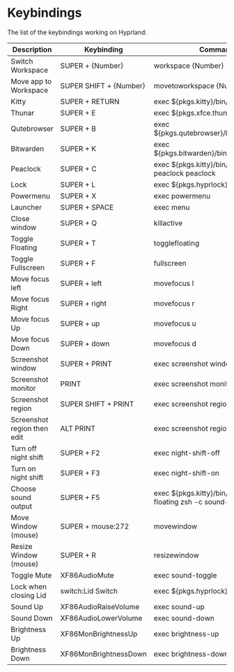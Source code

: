 # Keybindings

The list of the keybindings working on Hyprland:

| Description                 | Keybinding             | Command                                                            |
| --------------------------- | ---------------------- | ------------------------------------------------------------------ |
| Switch Workspace            | SUPER + {Number}       | workspace {Number}                                                 |
| Move app to Workspace       | SUPER SHIFT + {Number} | movetoworkspace {Number}                                           |
| Kitty                       | SUPER + RETURN         | exec \${pkgs.kitty}/bin/kitty                                      |
| Thunar                      | SUPER + E              | exec \${pkgs.xfce.thunar}/bin/thunar                               |
| Qutebrowser                 | SUPER + B              | exec \${pkgs.qutebrowser}/bin/qutebrowser                          |
| Bitwarden                   | SUPER + K              | exec \${pkgs.bitwarden}/bin/bitwarden                              |
| Peaclock                    | SUPER + C              | exec \${pkgs.kitty}/bin/kitty --class peaclock peaclock            |
| Lock                        | SUPER + L              | exec \${pkgs.hyprlock}/bin/hyprlock                                |
| Powermenu                   | SUPER + X              | exec powermenu                                                     |
| Launcher                    | SUPER + SPACE          | exec menu                                                          |
| Close window                | SUPER + Q              | killactive                                                         |
| Toggle Floating             | SUPER + T              | togglefloating                                                     |
| Toggle Fullscreen           | SUPER + F              | fullscreen                                                         |
| Move focus left             | SUPER + left           | movefocus l                                                        |
| Move focus Right            | SUPER + right          | movefocus r                                                        |
| Move focus Up               | SUPER + up             | movefocus u                                                        |
| Move focus Down             | SUPER + down           | movefocus d                                                        |
| Screenshot window           | SUPER + PRINT          | exec screenshot window                                             |
| Screenshot monitor          | PRINT                  | exec screenshot monitor                                            |
| Screenshot region           | SUPER SHIFT + PRINT    | exec screenshot region                                             |
| Screenshot region then edit | ALT PRINT              | exec screenshot region swappy                                      |
| Turn off night shift        | SUPER + F2             | exec night-shift-off                                               |
| Turn on night shift         | SUPER + F3             | exec night-shift-on                                                |
| Choose sound output         | SUPER + F5             | exec \${pkgs.kitty}/bin/kitty --class floating zsh -c sound-output |
| Move Window (mouse)         | SUPER + mouse:272      | movewindow                                                         |
| Resize Window (mouse)       | SUPER + R              | resizewindow                                                       |
| Toggle Mute                 | XF86AudioMute          | exec sound-toggle                                                  |
| Lock when closing Lid       | switch:Lid Switch      | exec \${pkgs.hyprlock}/bin/hyprlock                                |
| Sound Up                    | XF86AudioRaiseVolume   | exec sound-up                                                      |
| Sound Down                  | XF86AudioLowerVolume   | exec sound-down                                                    |
| Brightness Up               | XF86MonBrightnessUp    | exec brightness-up                                                 |
| Brightness Down             | XF86MonBrightnessDown  | exec brightness-down                                               |
